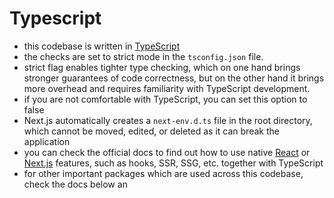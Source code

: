 # Typescript

- this codebase is written in [TypeScript](https://www.typescriptlang.org/)
- the checks are set to strict mode in the `tsconfig.json` file.
- strict flag enables tighter type checking, which on one hand brings stronger guarantees of code correctness, but on the other hand it brings more overhead and requires familiarity with TypeScript development.
- if you are not comfortable with TypeScript, you can set this option to false
- Next.js automatically creates a `next-env.d.ts` file in the root directory, which cannot be moved, edited, or deleted as it can break the application
- you can check the official docs to find out how to use native [React](https://reactjs.org/docs/static-type-checking.html#typescript) or [Next.js](https://nextjs.org/docs/basic-features/typescript) features, such as hooks, SSR, SSG, etc. together with TypeScript
- for other important packages which are used across this codebase, check the docs below
  an 
